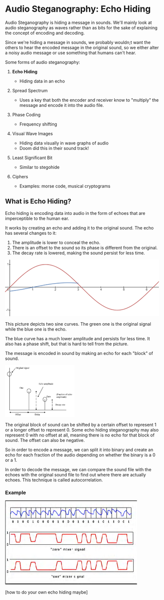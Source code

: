 # Audio Steganography: Echo Hiding

Audio Steganography is hiding a message in sounds. We'll mainly look at audio steganography as waves rather than as bits for the sake of explaining the concept of encoding and decoding.

Since we're hiding a message in sounds, we probably wouldn;t want the others to hear the encoded message in the original sound, so we either alter a noisy audio message or use something that humans can't hear.

Some forms of audio steganography:
1. <b>Echo Hiding</b>
    - Hiding data in an echo

2. Spread Spectrum
    - Uses a key that both the encoder and receiver know to "multiply" the message and encode it into the audio file.

3. Phase Coding
    - Frequency shifting

4. Visual Wave Images
    - Hiding data visually in wave graphs of audio
    - Doom did this in their sound track!

5. Least Significant Bit
    - Similar to stegohide

6. Ciphers
    - Examples: morse code, musical cryptograms

## What is Echo Hiding?

Echo hiding is encoding data into audio in the form of echoes that are imperceptible to the human ear. 

It works by creating an echo and adding it to the original sound. 
The echo has several changes to it:
1. The amplitude is lower to conceal the echo.
2. There is an offset to the sound so its phase is different from the original.
3. The decay rate is lowered, making the sound persist for less time.

![Echo Hiding sign graph](Images/echo2.png)

This picture depicts two sine curves. The green one is the original signal while the blue one is the echo.

The blue curve has a much lower amplitude and persists for less time. It also has a phase shift, but that is hard to tell from the picture.

The message is encoded in sound by making an echo for each "block" of sound.

<img src="Images/EchoHidingExplanation.png" width="45%" height=40%> </img>

The original block of sound can be shifted by a certain offset to represent 1 or a longer offset to represent 0. Some echo hiding steganography may also represent 0 with no offset at all, meaning there is no echo for that block of sound. The offset can also be negative.

So in order to encode a message, we can split it into binary and create an echo for each fraction of the audio depending on whether the binary is a 0 or a 1. 

In order to decode the message, we can compare the sound file with the echoes with the original sound file to find out where there are actually echoes. This technique is called autocorrelation.


### Example

<img src = "Images/An-example-of-echo-hiding.png"> </img>


[how to do your own echo hiding maybe]